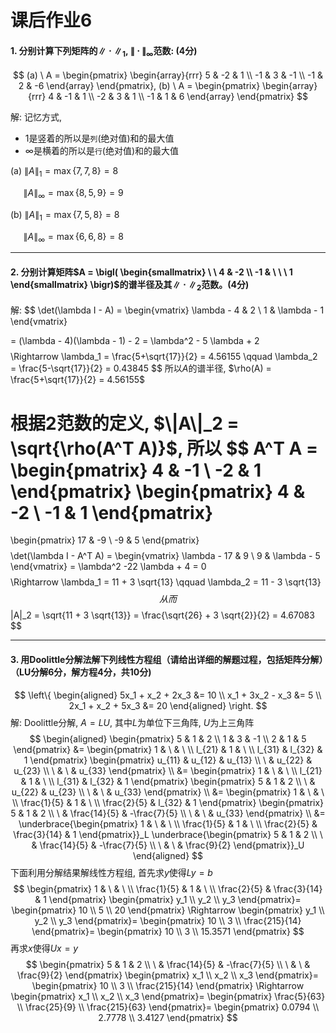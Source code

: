 # 课后作业6

#### 1. 分别计算下列矩阵的$\|\cdot\|_1$, $\|\cdot\|_\infty$范数: (4分)
$$
(a) \  A =
\begin{pmatrix}
    \begin{array}{rrr}
        5 & -2 & 1 \\
        -1 & 3 & -1 \\
        -1 & 2 & -6
    \end{array}
\end{pmatrix},
(b) \  A =
\begin{pmatrix}
    \begin{array}{rrr}
        4 & -1 & 1 \\
        -2 & 3 & 1 \\
        -1 & 1 & 6
    \end{array}
\end{pmatrix}
$$

解: 记忆方式,
* 1是竖着的所以是`列`(绝对值)和的最大值
* $\infty$是横着的所以是`行`(绝对值)和的最大值

(a) $\|A\|_1 = \max\{7, 7, 8\} = 8$

$\ \quad\|A\|_\infty = \max\{8, 5, 9\} = 9$

(b) $\|A\|_1 = \max\{7, 5, 8\} = 8$

$\ \quad\|A\|_\infty = \max\{6, 6, 8\} = 8$

---

#### 2. 分别计算矩阵$A = \bigl( \begin{smallmatrix} \ \ 4 & -2 \\ -1 & \ \ \ 1 \end{smallmatrix} \bigr)$的谱半径及其$\|\cdot\|_2$范数。(4分)
解:
$$
\det(\lambda I - A) =
\begin{vmatrix}
    \lambda - 4 & 2 \\
    1 & \lambda - 1
\end{vmatrix}

= (\lambda - 4)(\lambda - 1) - 2 = \lambda^2 - 5 \lambda + 2
$$
$$
\Rightarrow \lambda_1 = \frac{5+\sqrt{17}}{2} = 4.56155 \qquad \lambda_2 = \frac{5-\sqrt{17}}{2} = 0.43845
$$
所以$A$的谱半径, $\rho(A) = \frac{5+\sqrt{17}}{2} = 4.56155$

根据2范数的定义, $\|A\|_2 = \sqrt{\rho(A^T A)}$, 所以
$$
A^T A =
\begin{pmatrix}
    4 & -1 \\
    -2 & 1
\end{pmatrix}
\begin{pmatrix}
    4 & -2 \\
    -1 & 1
\end{pmatrix}
=
\begin{pmatrix}
    17 & -9 \\
    -9 & 5
\end{pmatrix}
$$
$$
\det(\lambda I - A^T A) =
\begin{vmatrix}
    \lambda - 17 & 9    \\
    9 & \lambda - 5
\end{vmatrix}
= \lambda^2 -22 \lambda + 4 = 0
$$
$$
\Rightarrow \lambda_1 = 11 + 3 \sqrt{13} \qquad \lambda_2 = 11 - 3 \sqrt{13}
$$
从而
$$
\|A\|_2 = \sqrt{11 + 3 \sqrt{13}} = \frac{\sqrt{26} + 3 \sqrt{2}}{2} = 4.67083
$$

---

#### 3. 用Doolittle分解法解下列线性方程组（请给出详细的解题过程，包括矩阵分解）（LU分解6分，解方程4分，共10分)
$$
\left\{
    \begin{aligned}
        5x_1 + x_2 + 2x_3 &= 10 \\
        x_1 + 3x_2 - x_3 &= 5 \\
        2x_1 + x_2 + 5x_3 &= 20
    \end{aligned}
\right.
$$
解: Doolittle分解, $A = LU$, 其中$L$为单位下三角阵, $U$为上三角阵
$$
\begin{aligned}
    \begin{pmatrix}
        5 & 1 & 2 \\
        1 & 3 & -1 \\
        2 & 1 & 5
    \end{pmatrix}
    &=
    \begin{pmatrix}
        1 & \  & \  \\
        l_{21} & 1 & \  \\
        l_{31} & l_{32} & 1
    \end{pmatrix}
    \begin{pmatrix}
        u_{11} & u_{12} & u_{13} \\
        \   & u_{22} & u_{23} \\
        \   & \   & u_{33}
    \end{pmatrix} \\
    &=
    \begin{pmatrix}
        1 & \  & \  \\
        l_{21} & 1 & \  \\
        l_{31} & l_{32} & 1
    \end{pmatrix}
    \begin{pmatrix}
        5   & 1   & 2 \\
        \   & u_{22} & u_{23} \\
        \   & \   & u_{33}
    \end{pmatrix} \\
    &=
    \begin{pmatrix}
        1 & \  & \  \\
        \frac{1}{5} & 1 & \  \\
        \frac{2}{5} & l_{32} & 1
    \end{pmatrix}
    \begin{pmatrix}
        5   & 1   & 2 \\
        \   & \frac{14}{5} & -\frac{7}{5} \\
        \   & \   & u_{33}
    \end{pmatrix} \\
    &=
    \underbrace{\begin{pmatrix}
        1 & \  & \  \\
        \frac{1}{5} & 1 & \  \\
        \frac{2}{5} & \frac{3}{14} & 1
    \end{pmatrix}}_L
    \underbrace{\begin{pmatrix}
        5   & 1   & 2 \\
        \   & \frac{14}{5} & -\frac{7}{5} \\
        \   & \   & \frac{9}{2}
    \end{pmatrix}}_U
\end{aligned}
$$
下面利用分解结果解线性方程组, 首先求$y$使得$Ly=b$
$$
\begin{pmatrix}
    1 & \  & \  \\
    \frac{1}{5} & 1 & \  \\
    \frac{2}{5} & \frac{3}{14} & 1
\end{pmatrix}
\begin{pmatrix}
    y_1 \\
    y_2 \\
    y_3
\end{pmatrix}=
\begin{pmatrix}
    10 \\
    5 \\
    20
\end{pmatrix}
\Rightarrow
\begin{pmatrix}
    y_1 \\
    y_2 \\
    y_3
\end{pmatrix}=
\begin{pmatrix}
    10 \\
    3 \\
    \frac{215}{14}
\end{pmatrix}=
\begin{pmatrix}
    10 \\
    3 \\
    15.3571
\end{pmatrix}
$$
再求$x$使得$Ux=y$
$$
\begin{pmatrix}
    5   & 1   & 2 \\
    \   & \frac{14}{5} & -\frac{7}{5} \\
    \   & \   & \frac{9}{2}
\end{pmatrix}
\begin{pmatrix}
    x_1 \\
    x_2 \\
    x_3
\end{pmatrix}=
\begin{pmatrix}
    10 \\
    3 \\
    \frac{215}{14}
\end{pmatrix}
\Rightarrow
\begin{pmatrix}
    x_1 \\
    x_2 \\
    x_3
\end{pmatrix}=
\begin{pmatrix}
    \frac{5}{63} \\
    \frac{25}{9} \\
    \frac{215}{63}
\end{pmatrix}=
\begin{pmatrix}
    0.0794 \\
    2.7778 \\
    3.4127
\end{pmatrix}
$$
